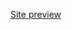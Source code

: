 [Site preview](https://html-preview.github.io/?url=https://github.com/Barquena/WebProjects/blob/main/Forms/index.html)
